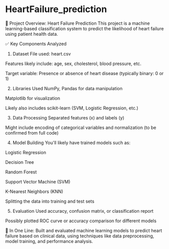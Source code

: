 # HeartFailure_prediction
🧠 Project Overview: Heart Failure Prediction
This project is a machine learning-based classification system to predict the likelihood of heart failure using patient health data.

✅ Key Components Analyzed
1. Dataset
File used: heart.csv

Features likely include: age, sex, cholesterol, blood pressure, etc.

Target variable: Presence or absence of heart disease (typically binary: 0 or 1)

2. Libraries Used
NumPy, Pandas for data manipulation

Matplotlib for visualization

Likely also includes scikit-learn (SVM, Logistic Regression, etc.)

3. Data Processing
Separated features (x) and labels (y)

Might include encoding of categorical variables and normalization (to be confirmed from full code)

4. Model Building
You'll likely have trained models such as:

Logistic Regression

Decision Tree

Random Forest

Support Vector Machine (SVM)

K-Nearest Neighbors (KNN)

Splitting the data into training and test sets

5. Evaluation
Used accuracy, confusion matrix, or classification report

Possibly plotted ROC curve or accuracy comparison for different models

📌 In One Line:
Built and evaluated machine learning models to predict heart failure based on clinical data, using techniques like data preprocessing, model training, and performance analysis.

